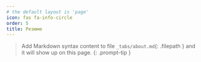 ```yaml
---
# the default layout is 'page'
icon: fas fa-info-circle
order: 5
title: Резюме
---
```


> Add Markdown syntax content to file `_tabs/about.md`{: .filepath } and it will show up on this page.
{: .prompt-tip }
